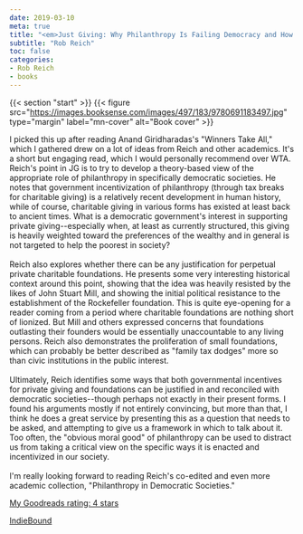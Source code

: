 ```yaml
---
date: 2019-03-10
meta: true
title: "<em>Just Giving: Why Philanthropy Is Failing Democracy and How It Can Do Better</em>"
subtitle: "Rob Reich"
toc: false
categories:
- Rob Reich
- books
---
```


{{< section "start" >}}
{{< figure src="https://images.booksense.com/images/497/183/9780691183497.jpg" type="margin" label="mn-cover" alt="Book cover" >}}

I picked this up after reading Anand Giridharadas's "Winners Take All," which I gathered drew on a lot of ideas from Reich and other academics. It's a short but engaging read, which I would personally recommend over WTA. Reich's point in JG is to try to develop a theory-based view of the appropriate role of philanthropy in specifically democratic societies. He notes that government incentivization of philanthropy (through tax breaks for charitable giving) is a relatively recent development in human history, while of course, charitable giving in various forms has existed at least back to ancient times. What is a democratic government's interest in supporting private giving--especially when, at least as currently structured, this giving is heavily weighted toward the preferences of the wealthy and in general is not targeted to help the poorest in society? <br /><br />Reich also explores whether there can be any justification for perpetual private charitable foundations. He presents some very interesting historical context around this point, showing that the idea was heavily resisted by the likes of John Stuart Mill, and showing the initial political resistance to the establishment of the Rockefeller foundation. This is quite eye-opening for a reader coming from a period where charitable foundations are nothing short of lionized. But Mill and others expressed concerns that foundations outlasting their founders would be essentially unaccountable to any living persons. Reich also demonstrates the proliferation of small foundations, which can probably be better described as "family tax dodges" more so than civic institutions in the public interest. <br /><br />Ultimately, Reich identifies some ways that both governmental incentives for private giving and foundations can be justified in and reconciled with democratic societies--though perhaps not exactly in their present forms. I found his arguments mostly if not entirely convincing, but more than that, I think he does a great service by presenting this as a question that needs to be asked, and attempting to give us a framework in which to talk about it. Too often, the "obvious moral good" of philanthropy can be used to distract us from taking a critical view on the specific ways it is enacted and incentivized in our society. <br /><br />I'm really looking forward to reading Reich's co-edited and even more academic collection, "Philanthropy in Democratic Societies." 

[My Goodreads rating: 4 stars](https://www.goodreads.com/review/show/2725270694)  

[IndieBound](https://www.indiebound.org/book/9780691183497)
